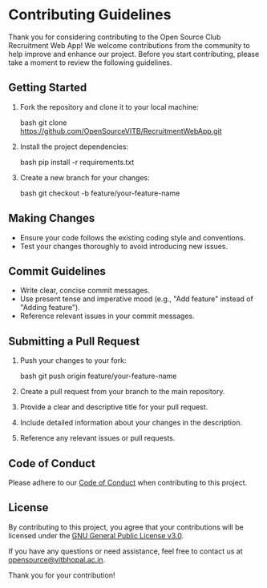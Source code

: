 # Contributing Guidelines

Thank you for considering contributing to the Open Source Club Recruitment Web App! We welcome contributions from the community to help improve and enhance our project. Before you start contributing, please take a moment to review the following guidelines.

## Getting Started

1. Fork the repository and clone it to your local machine:

    bash
    git clone https://github.com/OpenSourceVITB/RecruitmentWebApp.git
    

2. Install the project dependencies:

    bash
    pip install -r requirements.txt
    

3. Create a new branch for your changes:

    bash
    git checkout -b feature/your-feature-name
    

## Making Changes

- Ensure your code follows the existing coding style and conventions.
- Test your changes thoroughly to avoid introducing new issues.

## Commit Guidelines

- Write clear, concise commit messages.
- Use present tense and imperative mood (e.g., "Add feature" instead of "Adding feature").
- Reference relevant issues in your commit messages.

## Submitting a Pull Request

1. Push your changes to your fork:

    bash
    git push origin feature/your-feature-name
    

2. Create a pull request from your branch to the main repository.

3. Provide a clear and descriptive title for your pull request.

4. Include detailed information about your changes in the description.

5. Reference any relevant issues or pull requests.

## Code of Conduct

Please adhere to our [Code of Conduct](https://github.com/OpenSourceVITB/.github/CODE_OF_CONDUCT.md) when contributing to this project.

## License

By contributing to this project, you agree that your contributions will be licensed under the [GNU General Public License v3.0](./LICENSE).

If you have any questions or need assistance, feel free to contact us at opensource@vitbhopal.ac.in.

Thank you for your contribution!
